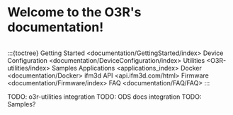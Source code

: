 Welcome to the O3R's documentation!
=============================================
```{include} news_fw.md
```

:::{toctree}
Getting Started <documentation/GettingStarted/index>
Device Configuration <documentation/DeviceConfiguration/index>
Utilities <O3R-utilities/index>
Samples
Applications <applications_index>
Docker <documentation/Docker>
ifm3d API <api.ifm3d.com/html>
Firmware <documentation/Firmware/index>
FAQ <documentation/FAQ/FAQ>
:::

TODO: o3r-utilities integration
TODO: ODS docs integration
TODO: Samples?